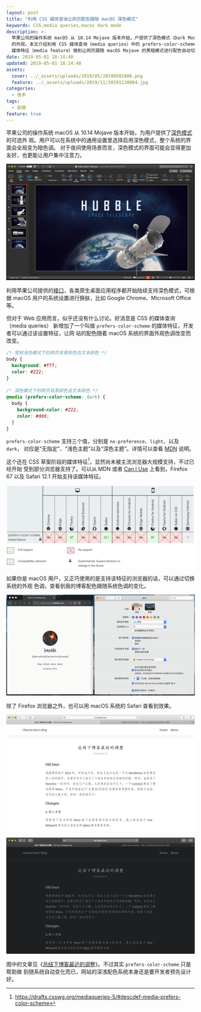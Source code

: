 ```yaml
---
layout: post
title: "利用 CSS 媒体查询让网页配色跟随 macOS 深色模式"
keywords: CSS,media queries,macos dark mode
description: >-
  苹果公司的操作系统 macOS 从 10.14 Mojave 版本开始，户提供了深色模式（Dark Mode）
  的外观。本文介绍利用 CSS 媒体查询（media queries）中的 prefers-color-scheme
  媒体特征（media feature）做到让网页跟随 macOS Mojave 的黑暗模式进行配色自动切换。
date: 2019-05-01 18:14:40
updated: 2019-05-01 18:14:40
assets:
  cover: ../_assets/uploads/2019/05/20190501006.png
  feature: ../_assets/uploads/2019/11/20191130004.jpg
categories:
  - 技术
tags:
  - 前端
feature: true
---
```


苹果公司的操作系统 macOS 从 10.14 Mojave 版本开始，为用户提供了[深色模式]的可选外
观。用户可以在系统中的通用设置里选择启用深色模式，整个系统的界面会全局变为暗色调。
对于夜间使用场景而言，深色模式的界面可能会显得更加友好，也更能让用户集中注意力。

<!-- more -->

![Office 365 Dark Mode (Twitter @derek_snook)](../_assets/uploads/2019/05/20190501001.png)

利用苹果公司提供的[接口]，各类原生桌面应用程序都开始陆续支持深色模式，可根据 macOS
用户的系统设置进行换肤，比如 Google Chrome、Microsoft Office 等。

但对于 Web 应用而言，似乎还没有什么讨论。好消息是 CSS 的媒体查询（media queries）
新增加了一个叫做 `prefers-color-scheme` 的媒体特征，开发者可以通过该设置特征，让网
站的配色随着 macOS 系统的界面外观色调改变而改变。

```css
/* 常规浅色模式下的网页背景颜色及文本颜色 */
body {
  background: #fff;
  color: #222;
}

/* 深色模式下的网页背景颜色及文本颜色 */
@media (prefers-color-scheme: dark) {
  body {
    background-color: #222;
    color: #ddd;
  }
}
```

`prefers-color-scheme` 支持三个值，分别是 `no-preference`、`light`、以及 `dark`，
对应是“无指定”、“浅色主题”以及“深色主题”。详情可以查看 [MDN] 说明。

这个还在 CSS 草案阶段的媒体特征[^1]，显然尚未被主流浏览器大规模支持，不过已经开始
受到部分浏览器支持了。可以从 MDN 或者 [Can I Use] 上看到，Firefox 67 以及 Safari
12.1 开始支持该媒体特征。

![`prefers-color-scheme` 兼容性](../_assets/uploads/2019/05/20190501002.png)

如果你是 macOS 用户，又正巧使用的是支持该特征的浏览器的话，可以通过切换系统的外观
色调，查看到我的博客配色跟随系统色调的变化。

![配色跟随系统色调切换而变化](../_assets/uploads/2019/05/20190501003.gif)

除了 Firefox 浏览器之外，也可以用 macOS 系统的 Safari 查看到效果。

![浅色](../_assets/uploads/2019/05/20190501004.png)

![深色](../_assets/uploads/2019/05/20190501005.png)

图中的文章见《[总结下博客最近的调整]》。不过其实 `prefers-color-scheme` 只是帮助做
到随系统自动变化而已，网站的深浅配色系统本身还是要开发者预先设计好。

[^1]: https://drafts.csswg.org/mediaqueries-5/#descdef-media-prefers-color-scheme

[深色模式]: https://www.apple.com/cn/macos/mojave/
[接口]: https://developer.apple.com/documentation/appkit/supporting_dark_mode_in_your_interface
[MDN]: https://developer.mozilla.org/zh-CN/docs/Web/CSS/@media/prefers-color-scheme
[Can I Use]: https://caniuse.com/#search=prefers-color-scheme
[总结下博客最近的调整]: /blog/2019/04/recent-changes-of-my-site
